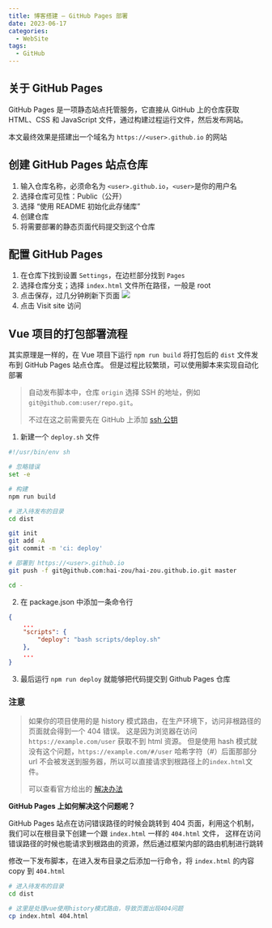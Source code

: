 ```yaml
---
title: 博客搭建 — GitHub Pages 部署
date: 2023-06-17
categories: 
  - WebSite
tags:
  - GitHub
---
```


## 关于 GitHub Pages

GitHub Pages 是一项静态站点托管服务，它直接从 GitHub 上的仓库获取 HTML、CSS 和 JavaScript 文件，通过构建过程运行文件，然后发布网站。

本文最终效果是搭建出一个域名为 `https://<user>.github.io` 的网站

## 创建 GitHub Pages 站点仓库

1. 输入仓库名称，必须命名为 `<user>.github.io`，`<user>`是你的用户名
2. 选择仓库可见性：Public（公开）
3. 选择 “使用 README 初始化此存储库”
4. 创建仓库
5. 将需要部署的静态页面代码提交到这个仓库

## 配置 GitHub Pages

1. 在仓库下找到设置 `Settings`，在边栏部分找到 `Pages`
2. 选择仓库分支；选择 `index.html` 文件所在路径，一般是 root
3. 点击保存，过几分钟刷新下页面 ![](https://image.luckyzh.cn/images/github-pages_1.webp)
4. 点击 Visit site 访问

## Vue 项目的打包部署流程

其实原理是一样的，在 Vue 项目下运行 `npm run build` 将打包后的 `dist` 文件发布到 GitHub Pages 站点仓库。
但是过程比较繁琐，可以使用脚本来实现自动化部署

> 自动发布脚本中，仓库 `origin` 选择 SSH 的地址，例如 `git@github.com:user/repo.git`。
>
> 不过在这之前需要先在 GitHub 上添加 [ssh 公钥](https://docs.github.com/zh/authentication/connecting-to-github-with-ssh)

1. 新建一个 `deploy.sh` 文件

```bash
#!/usr/bin/env sh

# 忽略错误
set -e

# 构建
npm run build

# 进入待发布的目录
cd dist

git init
git add -A
git commit -m 'ci: deploy'

# 部署到 https://<user>.github.io
git push -f git@github.com:hai-zou/hai-zou.github.io.git master

cd -
```

2. 在 package.json 中添加一条命令行

```json
{
    ...
    "scripts": {
        "deploy": "bash scripts/deploy.sh"
    },
    ...
}
```

3. 最后运行 `npm run deploy` 就能够把代码提交到 Github Pages 仓库

### 注意

> 如果你的项目使用的是 history 模式路由，在生产环境下，访问非根路径的页面就会得到一个 404 错误。
> 这是因为浏览器在访问 `https://example.com/user` 获取不到 html 资源。
> 但是使用 hash 模式就没有这个问题，`https://example.com/#/user` 哈希字符（#）后面那部分 url 不会被发送到服务器，所以可以直接请求到根路径上的`index.html`文件。
>
> 可以查看官方给出的 [解决办法](https://router.vuejs.org/zh/guide/essentials/history-mode.html#html5-%E6%A8%A1%E5%BC%8F)

**GitHub Pages 上如何解决这个问题呢？**

GitHub Pages 站点在访问错误路径的时候会跳转到 404 页面，利用这个机制，我们可以在根目录下创建一个跟 `index.html` 一样的 `404.html` 文件，
这样在访问错误路径的时候也能请求到根路由的资源，然后通过框架内部的路由机制进行跳转

修改一下发布脚本，在进入发布目录之后添加一行命令，将 `index.html` 的内容 copy 到 `404.html`

```bash
# 进入待发布的目录
cd dist

# 这里是处理vue使用history模式路由，导致页面出现404问题
cp index.html 404.html
```
